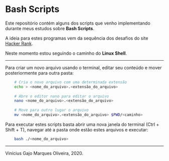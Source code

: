 # Bash Scripts

Este repositório contém alguns dos scripts que venho implementando durante meus estudos sobre **Bash Scripts**.

A ideia para estes programas vem da sequência dos desafios do site <a href="https://www.hackerrank.com">Hacker Rank<a>.

Neste momento estou seguindo o caminho do **Linux Shell**.

---

Para criar um novo arquivo usando o terminal, editar seu conteúdo e mover posteriormente para outra pasta:

```bash
	# Cria o novo arquivo com uma determinada extensão
	echo > <nome_do_arquivo>.<extensão_do_arquivo>
	
	# Abre o editor nano para editar o arquivo
	nano <nome_do_arquivo>.<extensão_do_arquivo>
	
	# Move para outro lugar o arquivo
	mv <nome_do_arquivo>.<extensão_do_arquivo> $PWD/<caminho>
```

Para executar estes scripts basta abrir uma nova janela do terminal (Ctrl + Shift + T), navegar até a pasta onde estão estes arquivos e executar:

```bash
	bash ./<nome_do_arquivo>
```

---

Vinícius Gajo Marques Oliveira, 2020.
